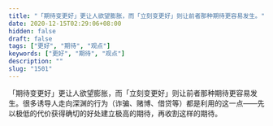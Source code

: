 ```yaml
---
title: "「期待变更好」更让人欲望膨胀，而「立刻变更好」则让前者那种期待更容易发生。"
date: 2020-12-15T02:29:06+08:00
hidden: false
draft: false
tags: ["更好", "期待", "观点"]
keywords: ["更好", "期待", "观点"]
description: ""
slug: "1501"
---
```


「期待变更好」更让人欲望膨胀，而「立刻变更好」则让前者那种期待更容易发生。很多诱导人走向深渊的行为（诈骗、赌博、借贷等）都是利用的这一点——先以极低的代价获得确切的好处建立极高的期待，再收割这样的期待。
